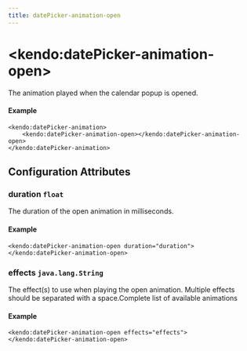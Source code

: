 ```yaml
---
title: datePicker-animation-open
---
```


# \<kendo:datePicker-animation-open\>

The animation played when the calendar popup is opened.

#### Example
    <kendo:datePicker-animation>
        <kendo:datePicker-animation-open></kendo:datePicker-animation-open>
    </kendo:datePicker-animation>

## Configuration Attributes

### duration `float`

The duration of the open animation in milliseconds.

#### Example
    <kendo:datePicker-animation-open duration="duration">
    </kendo:datePicker-animation-open>

### effects `java.lang.String`

The effect(s) to use when playing the open animation. Multiple effects should be separated with a space.Complete list of available animations

#### Example
    <kendo:datePicker-animation-open effects="effects">
    </kendo:datePicker-animation-open>

